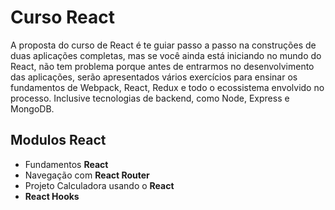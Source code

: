 <h1>Curso React</h1>
<p>A proposta do curso de React é te guiar passo a passo na construções de duas aplicações completas, mas se você ainda está iniciando no mundo do React, não tem problema porque antes de entrarmos no desenvolvimento das aplicações, serão apresentados vários exercícios para ensinar os fundamentos de Webpack, React, Redux e todo o ecossistema envolvido no processo. Inclusive tecnologias de backend, como Node, Express e MongoDB.</p>
<h2>Modulos React</h2>
<ul>
<li>Fundamentos <strong>React</strong></li>
<li>Navegação com <b>React Router</b></li>
<li>Projeto Calculadora usando o <b>React</b></li>
<li><b>React Hooks</b></li></ul>
